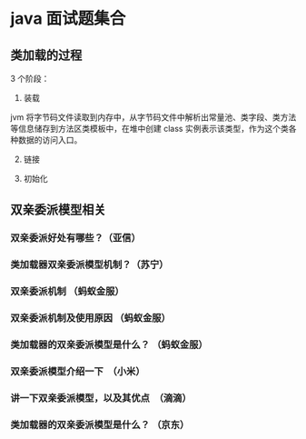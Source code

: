 # java 面试题集合

## 类加载的过程

3 个阶段：

1. 装载

jvm 将字节码文件读取到内存中，从字节码文件中解析出常量池、类字段、类方法等信息储存到方法区类模板中，在堆中创建 class 实例表示该类型，作为这个类各种数据的访问入口。

2. 链接

3. 初始化

## 双亲委派模型相关

### 双亲委派好处有哪些？（亚信）

### 类加载器双亲委派模型机制？（苏宁）

### 双亲委派机制 （蚂蚁金服）

### 双亲委派机制及使用原因 （蚂蚁金服）

### 类加载器的双亲委派模型是什么？ （蚂蚁金服）

### 双亲委派模型介绍一下  （小米）

### 讲一下双亲委派模型，以及其优点  （滴滴）

### 类加载器的双亲委派模型是什么？ （京东）
